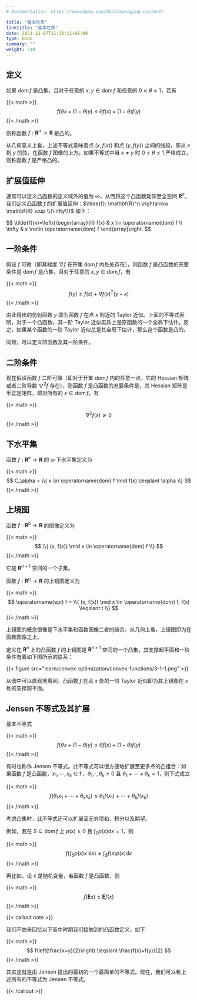 ```yaml
---
# Documentation: https://wowchemy.com/docs/managing-content/

title: "基本性质"
linktitle: "基本性质"
date: 2021-12-07T11:30:11+08:00
type: book
summary: ""
weight: 210
---
```


<!--more-->

## 定义

如果 $\operatorname{dom} f$ 是凸集，且对于任意的 $x, y \in \operatorname{dom} f$ 和任意的 $0 \leqslant \theta \leqslant 1$，若有

{{< math >}}
$$
f(\theta x+(1-\theta) y) \leqslant \theta f(x)+(1-\theta) f(y)
$$
{{< /math >}}

则称函数 $f: \mathbf{R}^n \rightarrow \mathbf{R}$ 是凸的。

从几何意义上看，上述不等式意味着点 $(x, f(x))$ 和点 $(y, f(y))$ 之间的线段，即从 $x$ 到 $y$ 的弦，在函数 $f$ 图像的上方。如果不等式中当 $x \ne y$ 时 $0 \leqslant \theta \leqslant 1$ 严格成立，则称函数 $f$ 是严格凸的。

## 扩展值延伸

通常可以定义凸函数的定义域外的值为 $\infty$，从而将这个凸函数延伸至全空间 $\mathbf{R}^n$。我们定义凸函数 $f$ 的扩展值延伸：$\tilde{f}: \mathbf{R}^n \rightarrow \mathbf{R} \cup \\{\infty\\}$ 如下：

$$
\tilde{f}(x)=\left\\{\begin{array}{ll}
f(x) & x \in \operatorname{dom} f \\\\
\infty & x \notin \operatorname{dom} f
\end{array}\right.
$$

## 一阶条件

假设 $f$ 可微（即其梯度 $\nabla f$ 在开集 $\operatorname{dom} f$ 内处处存在），则函数 $f$ 是凸函数的充要条件是 $\operatorname{dom} f$ 是凸集，且对于任意的 $x, y \in \operatorname{dom} f$，有

{{< math >}}
$$
f(y) \geqslant f(x)+\nabla f(x)^{T}(y-x)
$$
{{< /math >}}

由此得出的仿射函数 $y$ 即为函数 $f$ 在点 $x$ 附近的 Taylor 近似。上面的不等式表明，对于一个凸函数，其一阶 Taylor 近似实质上是原函数的一个全局下估计。反之，如果某个函数的一阶 Taylor 近似总是其全局下估计，那么这个函数是凸的。

同理，可以定义凹函数及其一阶条件。

## 二阶条件

现在假设函数 $f$ 二阶可微（即对于开集 $\operatorname{dom} f$ 内的任意一点，它的 Hessian 矩阵或者二阶导数 $\nabla ^2 f$ 存在），则函数 $f$ 是凸函数的充要条件是，其 Hessian 矩阵是半正定矩阵，即对所有的 $x \in \operatorname{dom} f$，有

{{< math >}}
$$
\nabla ^2 f(x) \succeq 0
$$
{{< /math >}}

## 下水平集

函数 $f: \mathbf{R}^n \rightarrow \mathbf{R}$ 的 α-下水平集定义为

{{< math >}}
$$
C_\alpha = \\{ x \in \operatorname{dom} f \mid f(x) \leqslant \alpha \\}
$$
{{< /math >}}

## 上境图

函数 $f: \mathbf{R}^n \rightarrow \mathbf{R}$ 的图像定义为

{{< math >}}
$$
\\{ (x, f(x)) \mid x \in \operatorname{dom} f \\}
$$
{{< /math >}}

它是 $\mathbf{R}^{n+1}$ 空间的一个子集。

函数 $f: \mathbf{R}^n \rightarrow \mathbf{R}$ 的上镜图定义为

{{< math >}}
$$
\operatorname{epi} f = \\{ (x, f(x)) \mid x \in \operatorname{dom} f, f(x) \leqslant t \\}
$$
{{< /math >}}

上镜图的概念很像是下水平集和函数图像二者的结合。从几何上看，上镜图即为在函数图像之上。

定义在 $\mathbf{R}^n$ 上的凸函数 $f$ 的上镜图是 $\mathbf{R}^{n+1}$ 空间的一个凸集，其支撑超平面和一阶条件有着如下图所示的联系：

{{< figure src="learn/convex-optimization/convex-functions/3-1-1.png" >}}

从图中可以直观地看到，凸函数 $f$ 在点 $x$ 处的一阶 Taylor 近似即为其上镜图在 $x$ 处的支撑超平面。

## Jensen 不等式及其扩展

基本不等式

{{< math >}}
$$
f(\theta x+(1-\theta) y) \leqslant \theta f(x)+(1-\theta) f(y)
$$
{{< /math >}}

有时也称作 Jensen 不等式。此不等式可以很方便地扩展至更多点的凸组合：如果函数 $f$ 是凸函数，$x_1, \cdots, x_k \in \operatorname{f}$，$\theta_1, \cdot, \theta_k \geqslant 0$ 且 $\theta_1 + \cdots + \theta_k = 1$，则下式成立

{{< math >}}
$$
f(\theta_1 x_1 + \cdots + \theta_k x_k) \leqslant \theta_1 f(x_1) + \cdots + \theta_k f(x_k)
$$
{{< /math >}}

考虑凸集时，此不等式还可以扩展至无穷项和、积分以及期望。

例如，若在 $S \subseteq \operatorname{dom} f$ 上 $p(x) \geqslant 0$ 且 $\int_{S} p(x) \mathrm{d} x = 1$，则

{{< math >}}
$$
f\left(\int_{S} p(x) x \mathrm{~d} x\right) \leqslant \int_{S} f(x) p(x) \mathrm{d} x
$$
{{< /math >}}

再比如，设 $x$ 是随机变量，若函数 $f$ 是凸函数，则

{{< math >}}
$$
f(\mathbf{E}x) \leqslant \mathbf{E} f(x)
$$
{{< /math >}}

{{< callout note >}}

我们不妨来回忆以下高中时期我们接触到的凸函数定义，如下

{{< math >}}
$$
f\left(\frac{x+y}{2}\right) \leqslant \frac{f(x)+f(y)}{2}
$$
{{< /math >}}

其实这就是由 Jensen 提出的最初的一个最简单的不等式。现在，我们可以称上述所有的不等式为 Jensen 不等式。

{{< /callout >}}